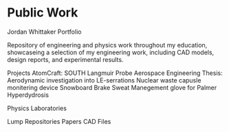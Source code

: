 # Public Work
Jordan Whittaker Portfolio

Repository of engineering and physics work throughout my education, showcaseing a selection of my engineering work, including CAD models, design reports, and experimental results.

Projects
    AtomCraft: SOUTH
        Langmuir Probe
    Aerospace Engineering Thesis: Aerodynamic investigation into LE-serrations
    Nuclear waste capusle monitering device
    Snowboard Brake
    Sweat Manegement glove for Palmer Hyperdydrosis

Physics Laboratories



Lump Repositories
    Papers
    CAD Files

